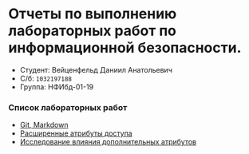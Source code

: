 # Отчеты по выполнению лабораторных работ по информационной безопасности.
- Студент: Вейценфельд Даниил Анатольевич
- С/б: `1032197188`
- Группа: НФИбд-01-19

### Список лабораторных работ

- [Git, Markdown](https://github.com/ZONT3/study_2022_isec/tree/master/labs/lab1)
- [Расширенные атрибуты доступа](https://github.com/ZONT3/study_2022_isec/tree/master/labs/lab4)
- [Исследование влияния дополнительных атрибутов](https://github.com/ZONT3/study_2022_isec/tree/master/labs/lab5)
